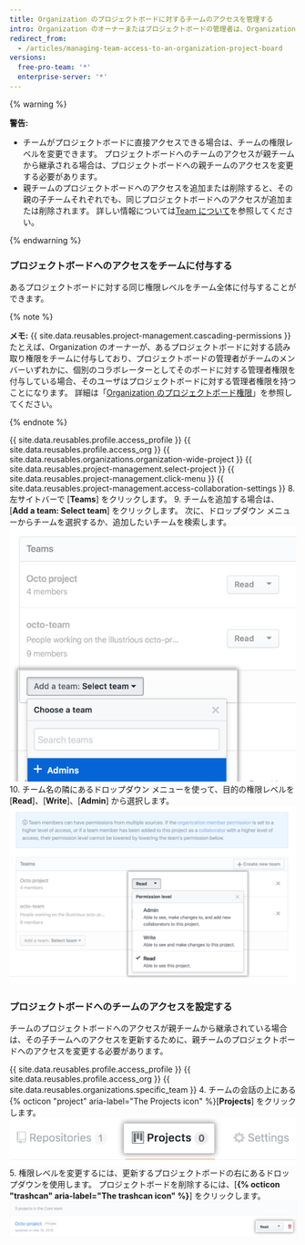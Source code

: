 ```yaml
---
title: Organization のプロジェクトボードに対するチームのアクセスを管理する
intro: Organization のオーナーまたはプロジェクトボードの管理者は、Organization が所有しているプロジェクトボードへのアクセスをチームに付与できます。
redirect_from:
  - /articles/managing-team-access-to-an-organization-project-board
versions:
  free-pro-team: '*'
  enterprise-server: '*'
---
```


{% warning %}

**警告:**
- チームがプロジェクトボードに直接アクセスできる場合は、チームの権限レベルを変更できます。 プロジェクトボードへのチームのアクセスが親チームから継承される場合は、プロジェクトボードへの親チームのアクセスを変更する必要があります。
- 親チームのプロジェクトボードへのアクセスを追加または削除すると、その親の子チームそれぞれでも、同じプロジェクトボードへのアクセスが追加または削除されます。 詳しい情報については[Team について](/articles/about-teams)を参照してください。

{% endwarning %}

### プロジェクトボードへのアクセスをチームに付与する

あるプロジェクトボードに対する同じ権限レベルをチーム全体に付与することができます。

{% note %}

**メモ:** {{ site.data.reusables.project-management.cascading-permissions }} たとえば、Organization のオーナーが、あるプロジェクトボードに対する読み取り権限をチームに付与しており、プロジェクトボードの管理者がチームのメンバーいずれかに、個別のコラボレーターとしてそのボードに対する管理者権限を付与している場合、そのユーザはプロジェクトボードに対する管理者権限を持つことになります。 詳細は「[Organization のプロジェクトボード権限](/articles/project-board-permissions-for-an-organization)」を参照してください。

{% endnote %}

{{ site.data.reusables.profile.access_profile }}
{{ site.data.reusables.profile.access_org }}
{{ site.data.reusables.organizations.organization-wide-project }}
{{ site.data.reusables.project-management.select-project }}
{{ site.data.reusables.project-management.click-menu }}
{{ site.data.reusables.project-management.access-collaboration-settings }}
8. 左サイトバーで [**Teams**] をクリックします。
9. チームを追加する場合は、[**Add a team: Select team**] をクリックします。 次に、ドロップダウン メニューからチームを選択するか、追加したいチームを検索します。 ![Organization のチームのリストが表示される [Add a team] ドロップダウン メニュー](/assets/images/help/projects/add-a-team.png)
10. チーム名の隣にあるドロップダウン メニューを使って、目的の権限レベルを [**Read**]、[**Write**]、[**Admin**] から選択します。 ![[Read]、[Write]、[Admin] のオプションがあるチームの権限](/assets/images/help/projects/org-project-team-choose-permissions.png)

### プロジェクトボードへのチームのアクセスを設定する

チームのプロジェクトボードへのアクセスが親チームから継承されている場合は、その子チームへのアクセスを更新するために、親チームのプロジェクトボードへのアクセスを変更する必要があります。

{{ site.data.reusables.profile.access_profile }}
{{ site.data.reusables.profile.access_org }}
{{ site.data.reusables.organizations.specific_team }}
4. チームの会話の上にある {% octicon "project" aria-label="The Projects icon" %}[**Projects**] をクリックします。 ![チームの [Repositories] タブ](/assets/images/help/organizations/team-project-board-button.png)
5. 権限レベルを変更するには、更新するプロジェクトボードの右にあるドロップダウンを使用します。 プロジェクトボードを削除するには、[**{% octicon "trashcan" aria-label="The trashcan icon" %}**] をクリックします。 ![チームからプロジェクトボードを削除する [Trash] ボタン](/assets/images/help/organizations/trash-button.png)
